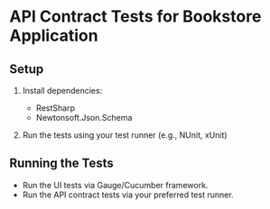 # API Contract Tests for Bookstore Application

## Setup

1. Install dependencies:
   - RestSharp
   - Newtonsoft.Json.Schema

2. Run the tests using your test runner (e.g., NUnit, xUnit)

## Running the Tests

- Run the UI tests via Gauge/Cucumber framework.
- Run the API contract tests via your preferred test runner.
